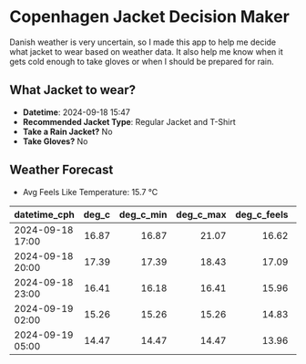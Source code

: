 
# Copenhagen Jacket Decision Maker

Danish weather is very uncertain, so I made this app to help me decide what jacket to wear based on weather data. 
It also help me know when it gets cold enough to take gloves or when I should be prepared for rain.

## What Jacket to wear?

- **Datetime**: 2024-09-18 15:47
- **Recommended Jacket Type**: Regular Jacket and T-Shirt
- **Take a Rain Jacket?** No
- **Take Gloves?** No

## Weather Forecast
- Avg Feels Like Temperature: 15.7 °C

| datetime_cph     |   deg_c |   deg_c_min |   deg_c_max |   deg_c_feels | weather   | wind   | rain   |
|:-----------------|--------:|------------:|------------:|--------------:|:----------|:-------|:-------|
| 2024-09-18 17:00 |   16.87 |       16.87 |       21.07 |         16.62 | Clouds    | Low    | None   |
| 2024-09-18 20:00 |   17.39 |       17.39 |       18.43 |         17.09 | Clouds    | Low    | None   |
| 2024-09-18 23:00 |   16.41 |       16.18 |       16.41 |         15.96 | Clouds    | Low    | None   |
| 2024-09-19 02:00 |   15.26 |       15.26 |       15.26 |         14.83 | Clouds    | Low    | None   |
| 2024-09-19 05:00 |   14.47 |       14.47 |       14.47 |         13.96 | Clouds    | Low    | None   |
        